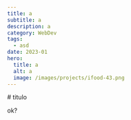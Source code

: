 ```yaml
---
title: a
subtitle: a
description: a
category: WebDev
tags:
  - asd
date: 2023-01
hero:
  title: a
  alt: a
  image: /images/projects/ifood-43.png
---
```

\# titulo

ok?